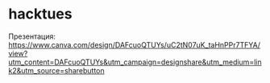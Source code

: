 # hacktues

Презентация: https://www.canva.com/design/DAFcuoQTUYs/uC2tN07uK_taHnPPr7TFYA/view?utm_content=DAFcuoQTUYs&utm_campaign=designshare&utm_medium=link2&utm_source=sharebutton
